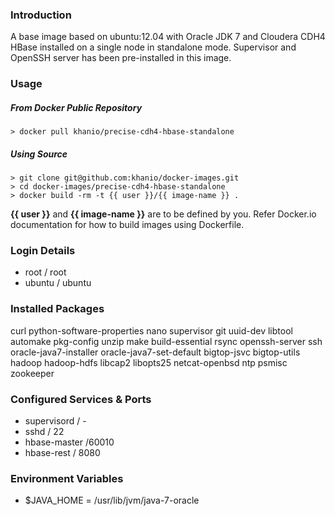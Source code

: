 ### Introduction

A base image based on ubuntu:12.04 with Oracle JDK 7 and Cloudera CDH4 HBase installed on a single node in standalone mode. Supervisor and OpenSSH server has been pre-installed in this image.

### Usage

##### From Docker Public Repository

	> docker pull khanio/precise-cdh4-hbase-standalone

##### Using Source

	> git clone git@github.com:khanio/docker-images.git
	> cd docker-images/precise-cdh4-hbase-standalone
	> docker build -rm -t {{ user }}/{{ image-name }} .

**{{ user }}** and **{{ image-name }}** are to be defined by you. Refer Docker.io documentation for how to build images using Dockerfile.

### Login Details

- root / root
- ubuntu / ubuntu

### Installed Packages

curl python-software-properties nano supervisor git uuid-dev libtool automake pkg-config unzip make build-essential rsync openssh-server ssh oracle-java7-installer oracle-java7-set-default bigtop-jsvc bigtop-utils hadoop hadoop-hdfs libcap2 libopts25 netcat-openbsd ntp psmisc zookeeper

### Configured Services & Ports

- supervisord / -
- sshd / 22
- hbase-master /60010
- hbase-rest / 8080

### Environment Variables

- $JAVA_HOME = /usr/lib/jvm/java-7-oracle